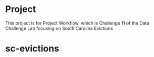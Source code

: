 # Project 

This project is for Project Workflow, which is Challenge 11 of the Data Challenge Lab focusing on South Carolina Evictions
# sc-evictions
